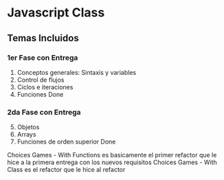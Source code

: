 # Javascript Class 

## Temas Incluidos
### 1er Fase con Entrega
1. Conceptos generales: Sintaxis y variables
2. Control de flujos 
3. Ciclos e iteraciones
4. Funciones
Done 

### 2da Fase con Entrega
5. Objetos
6. Arrays
7. Funciones de orden superior
Done

Choices Games - With Functions es basicamente el primer refactor que le hice a la primera entrega con los nuevos requisitos 
Choices Games - With Class es el refactor que le hice al refactor
